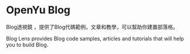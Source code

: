 # OpenYu Blog

Blog透視鏡 ，提供了Blog代碼範例，文章和教學，可以幫助你建置部落格。 

Blog Lens provides Blog code samples, articles and tutorials that will help you to build Blog.
